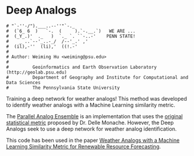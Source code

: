 # Deep Analogs

```
# "`-''-/").___..--''"`-._
#  (`6_ 6  )   `-.  (     ).`-.__.`)   WE ARE ...
#  (_Y_.)'  ._   )  `._ `. ``-..-'    PENN STATE!
#    _ ..`--'_..-_/  /--'_.' ,'
#  (il),-''  (li),'  ((!.-'
# 
# Author: Weiming Hu <weiming@psu.edu>
#
#         Geoinformatics and Earth Observation Laboratory (http://geolab.psu.edu)
#         Department of Geography and Institute for Computational and Data Sciences
#         The Pennsylvania State University
```

Training a deep network for weather analogs! This method was developed to identify weather analogs with a Machine Learning similarity metric.

The [Parallel Analog Ensemble](https://weiming-hu.github.io/AnalogsEnsemble/) is an implementation that uses the [original statistical metric](https://journals.ametsoc.org/view/journals/mwre/141/10/mwr-d-12-00281.1.xml) proposed by Dr. Delle Monache. However, the Deep Analogs seek to use a deep network for weather analog identification.

This code has been used in the paper [Weather Analogs with a Machine Learning Similarity Metric for Renewable Resource Forecasting](https://arxiv.org/abs/2103.04530).


